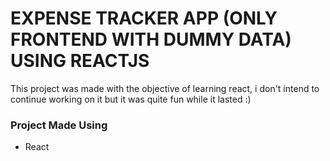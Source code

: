 # EXPENSE TRACKER APP (ONLY FRONTEND WITH DUMMY DATA) USING REACTJS

This project was made with the objective of learning react, i don't intend to continue working on it but it was quite fun while it lasted :)

### Project Made Using
 - React
